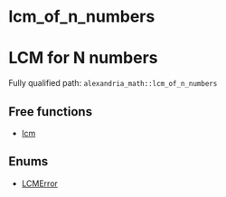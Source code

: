 # lcm_of_n_numbers

  # LCM for N numbers

Fully qualified path: `alexandria_math::lcm_of_n_numbers`

## Free functions

- [lcm](./alexandria_math-lcm_of_n_numbers-lcm.md)

## Enums

- [LCMError](./alexandria_math-lcm_of_n_numbers-LCMError.md)

